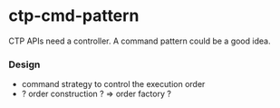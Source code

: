 # ctp-cmd-pattern
CTP APIs need a controller. A command pattern could be a good idea.

### Design

  * command strategy to control the execution order
  * ? order construction ? => order factory ?
